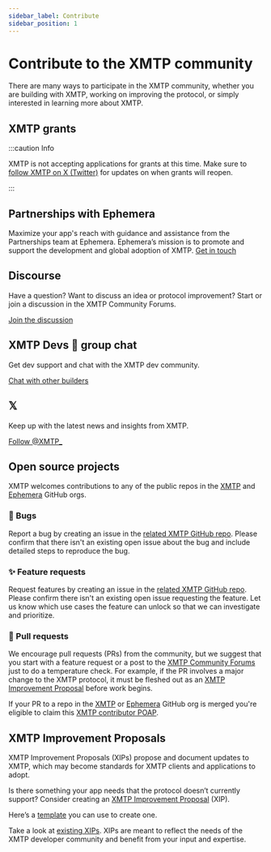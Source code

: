 ```yaml
---
sidebar_label: Contribute
sidebar_position: 1
---
```


# Contribute to the XMTP community

There are many ways to participate in the XMTP community, whether you are building with XMTP, working on improving the protocol, or simply interested in learning more about XMTP.

## XMTP grants

:::caution Info

XMTP is not accepting applications for grants at this time. Make sure to [follow XMTP on X (Twitter)](https://x.com/xmtp_) for updates on when grants will reopen.

:::

## Partnerships with Ephemera

Maximize your app's reach with guidance and assistance from the Partnerships team at Ephemera. Ephemera’s mission is to promote and support the development and global adoption of XMTP. [Get in touch](https://forms.gle/UMCFjB8ukiMxBxnK6)

## Discourse

Have a question? Want to discuss an idea or protocol improvement? Start or join a discussion in the XMTP Community Forums.

[Join the discussion](https://community.xmtp.org/)

## XMTP Devs 💪 group chat

Get dev support and chat with the XMTP dev community.

[Chat with other builders](https://converse.xyz/group-invite/a0XKzl9oVpWNXcuYDZLMf)

## 𝕏

Keep up with the latest news and insights from XMTP.

[Follow @XMTP\_](https://x.com/xmtp_)

## Open source projects

XMTP welcomes contributions to any of the public repos in the [XMTP](https://github.com/xmtp) and [Ephemera](https://github.com/xmtp-labs) GitHub orgs.

### 🐞 Bugs

Report a bug by creating an issue in the [related XMTP GitHub repo](https://github.com/xmtp/). Please confirm that there isn't an existing open issue about the bug and include detailed steps to reproduce the bug.

### ✨ Feature requests

Request features by creating an issue in the [related XMTP GitHub repo](https://github.com/xmtp/). Please confirm there isn't an existing open issue requesting the feature. Let us know which use cases the feature can unlock so that we can investigate and prioritize.

### 🔀 Pull requests

We encourage pull requests (PRs) from the community, but we suggest that you start with a feature request or a post to the [XMTP Community Forums](https://community.xmtp.org/) just to do a temperature check. For example, if the PR involves a major change to the XMTP protocol, it must be fleshed out as an [XMTP Improvement Proposal](https://github.com/xmtp/XIPs/blob/main/XIPs/xip-0-purpose-process.md) before work begins.

If your PR to a repo in the [XMTP](https://github.com/xmtp) or [Ephemera](https://github.com/xmtp-labs) GitHub org is merged you're eligible to claim this [XMTP contributor POAP](https://www.gitpoap.io/gp/1042).

## XMTP Improvement Proposals

XMTP Improvement Proposals (XIPs) propose and document updates to XMTP, which may become standards for XMTP clients and applications to adopt.

Is there something your app needs that the protocol doesn’t currently support? Consider creating an [XMTP Improvement Proposal](https://github.com/xmtp/XIPs/blob/ae6fc638332f57f918d82a096f69b1e79df0bd0a/XIPs/xip-0-purpose-process.md) (XIP).

Here’s a [template](https://github.com/xmtp/XIPs/blob/main/xip-template.md) you can use to create one.

Take a look at [existing XIPs](https://github.com/xmtp/XIPs/tree/main/XIPs). XIPs are meant to reflect the needs of the XMTP developer community and benefit from your input and expertise.
